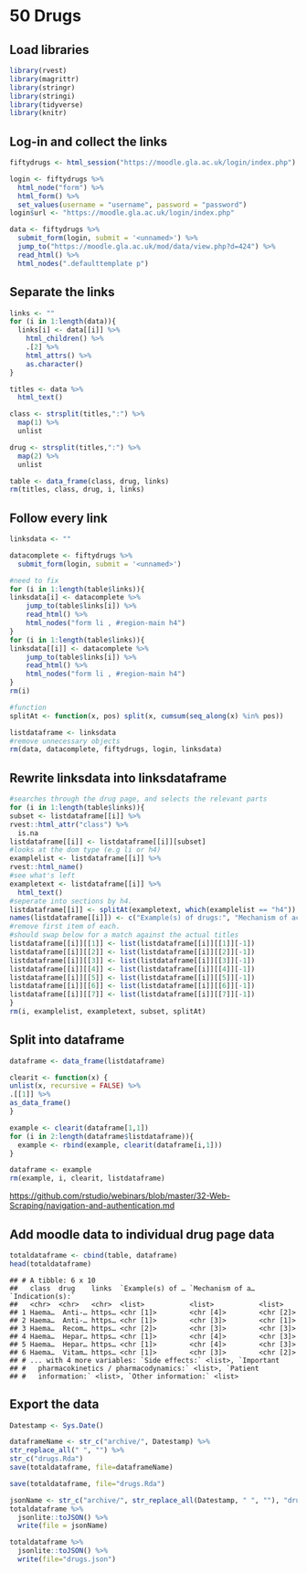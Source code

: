 50 Drugs
================

Load libraries
--------------

``` r
library(rvest)
library(magrittr)
library(stringr)
library(stringi)
library(tidyverse)
library(knitr)
```

Log-in and collect the links
----------------------------

``` r
fiftydrugs <- html_session("https://moodle.gla.ac.uk/login/index.php")

login <- fiftydrugs %>% 
  html_node("form") %>% 
  html_form() %>%
  set_values(username = "username", password = "password") 
login$url <- "https://moodle.gla.ac.uk/login/index.php"

data <- fiftydrugs %>% 
  submit_form(login, submit = '<unnamed>') %>%
  jump_to("https://moodle.gla.ac.uk/mod/data/view.php?d=424") %>%
  read_html() %>%
  html_nodes(".defaulttemplate p")
```

Separate the links
------------------

``` r
links <- ""
for (i in 1:length(data)){
  links[i] <- data[[i]] %>%
    html_children() %>%
    .[2] %>%
    html_attrs() %>%
    as.character()
}

titles <- data %>%
  html_text()

class <- strsplit(titles,":") %>%
  map(1) %>%
  unlist

drug <- strsplit(titles,":") %>%
  map(2) %>%
  unlist

table <- data_frame(class, drug, links)
rm(titles, class, drug, i, links)
```

Follow every link
-----------------

``` r
linksdata <- ""

datacomplete <- fiftydrugs %>% 
  submit_form(login, submit = '<unnamed>')

#need to fix
for (i in 1:length(table$links)){
linksdata[i] <- datacomplete %>%
    jump_to(table$links[i]) %>%
    read_html() %>%
    html_nodes("form li , #region-main h4")
}
for (i in 1:length(table$links)){
linksdata[[i]] <- datacomplete %>%
    jump_to(table$links[i]) %>%
    read_html() %>%
    html_nodes("form li , #region-main h4")
}
rm(i)
```

``` r
#function
splitAt <- function(x, pos) split(x, cumsum(seq_along(x) %in% pos))
```

``` r
listdataframe <- linksdata
#remove unnecessary objects
rm(data, datacomplete, fiftydrugs, login, linksdata)
```

Rewrite linksdata into linksdataframe
-------------------------------------

``` r
#searches through the drug page, and selects the relevant parts
for (i in 1:length(table$links)){
subset <- listdataframe[[i]] %>%
rvest::html_attr("class") %>%
  is.na
listdataframe[[i]] <- listdataframe[[i]][subset] 
#looks at the dom type (e.g li or h4)
examplelist <- listdataframe[[i]] %>%
rvest::html_name()
#see what's left
exampletext <- listdataframe[[i]] %>%
  html_text()
#seperate into sections by h4.
listdataframe[[i]] <- splitAt(exampletext, which(examplelist == "h4"))
names(listdataframe[[i]]) <- c("Example(s) of drugs:", "Mechanism of action:", "Indication(s):", "Side effects:", "Important pharmacokinetics / pharmacodynamics:", "Patient information:", "Other information:")
#remove first item of each.
#should swap below for a match against the actual titles
listdataframe[[i]][[1]] <- list(listdataframe[[i]][[1]][-1])
listdataframe[[i]][[2]] <- list(listdataframe[[i]][[2]][-1])
listdataframe[[i]][[3]] <- list(listdataframe[[i]][[3]][-1])
listdataframe[[i]][[4]] <- list(listdataframe[[i]][[4]][-1])
listdataframe[[i]][[5]] <- list(listdataframe[[i]][[5]][-1])
listdataframe[[i]][[6]] <- list(listdataframe[[i]][[6]][-1])
listdataframe[[i]][[7]] <- list(listdataframe[[i]][[7]][-1])
}
rm(i, examplelist, exampletext, subset, splitAt)
```

Split into dataframe
--------------------

``` r
dataframe <- data_frame(listdataframe)

clearit <- function(x) {
unlist(x, recursive = FALSE) %>%
.[[1]] %>%
as_data_frame()
}

example <- clearit(dataframe[1,1])
for (i in 2:length(dataframe$listdataframe)){
  example <- rbind(example, clearit(dataframe[i,1]))
}

dataframe <- example
rm(example, i, clearit, listdataframe)
```

<https://github.com/rstudio/webinars/blob/master/32-Web-Scraping/navigation-and-authentication.md>

Add moodle data to individual drug page data
--------------------------------------------

``` r
totaldataframe <- cbind(table, dataframe)
head(totaldataframe)
```

    ## # A tibble: 6 x 10
    ##   class  drug    links  `Example(s) of … `Mechanism of a… `Indication(s):`
    ##   <chr>  <chr>   <chr>  <list>           <list>           <list>          
    ## 1 Haema…  Anti-… https… <chr [1]>        <chr [4]>        <chr [2]>       
    ## 2 Haema…  Anti-… https… <chr [1]>        <chr [3]>        <chr [1]>       
    ## 3 Haema…  Recom… https… <chr [2]>        <chr [3]>        <chr [3]>       
    ## 4 Haema…  Hepar… https… <chr [1]>        <chr [4]>        <chr [3]>       
    ## 5 Haema…  Hepar… https… <chr [1]>        <chr [4]>        <chr [3]>       
    ## 6 Haema…  Vitam… https… <chr [1]>        <chr [3]>        <chr [2]>       
    ## # ... with 4 more variables: `Side effects:` <list>, `Important
    ## #   pharmacokinetics / pharmacodynamics:` <list>, `Patient
    ## #   information:` <list>, `Other information:` <list>

Export the data
---------------

``` r
Datestamp <- Sys.Date()

dataframeName <- str_c("archive/", Datestamp) %>%
str_replace_all(" ", "") %>%
str_c("drugs.Rda")
save(totaldataframe, file=dataframeName)

save(totaldataframe, file="drugs.Rda")

jsonName <- str_c("archive/", str_replace_all(Datestamp, " ", ""), "drugs.json")
totaldataframe %>%
  jsonlite::toJSON() %>%
  write(file = jsonName)

totaldataframe %>%
  jsonlite::toJSON() %>%
  write(file="drugs.json")
```
